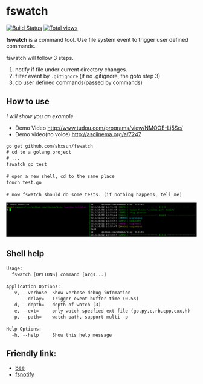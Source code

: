 # fswatch
[![Build Status](https://drone.io/github.com/shxsun/fswatch/status.png)](https://drone.io/github.com/shxsun/fswatch/latest)
[![Total views](https://sourcegraph.com/api/repos/github.com/shxsun/fswatch/counters/views.png)](https://sourcegraph.com/github.com/shxsun/fswatch)

**fswatch** is a command tool. Use file system event to trigger user defined commands. 

fswatch will follow 3 steps.

1. notify if file under current directory changes.
2. filter event by `.gitignore` (if no .gitignore, the goto step 3)
3. do user defined commands(passed by commands)

## How to use
*I will show you an example*

* Demo Video <http://www.tudou.com/programs/view/NMOOE-Lj5Sc/>
* Demo video(no voice) <http://asciinema.org/a/7247>

```
go get github.com/shxsun/fswatch
# cd to a golang project
# ...
fswatch go test

# open a new shell, cd to the same place
touch test.go

# now fswatch should do some tests. (if nothing happens, tell me)
```

![fswatch](images/fswatch.png)

## Shell help
	Usage:
	  fswatch [OPTIONS] command [args...]
	
	Application Options:
	  -v, --verbose  Show verbose debug infomation
	      --delay=   Trigger event buffer time (0.5s)
	  -d, --depth=   depth of watch (3)
	  -e, --ext=     only watch specfied ext file (go,py,c,rb,cpp,cxx,h)
	  -p, --path=    watch path, support multi -p
	
	Help Options:
	  -h, --help     Show this help message

## Friendly link: 
* [bee](https://github.com/astaxie/bee)
* [fsnotify](https://github.com/howeyc/fsnotify)
